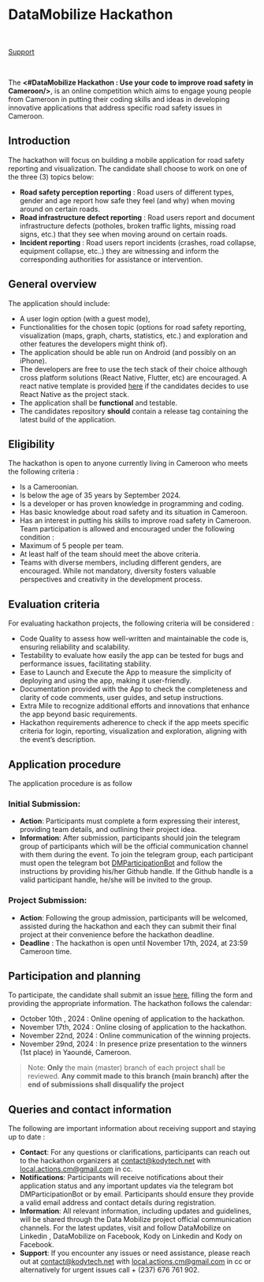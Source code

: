 # DataMobilize Hackathon

<br/>

[Support](./docs/Support.PNG)

<br/>

The **<#DataMobilize Hackathon : Use your code to improve road safety in Cameroon/>**, is an online competition which aims to engage young people from Cameroon in putting their coding skills and ideas in developing innovative applications that address specific road safety issues in Cameroon. 

## Introduction
The hackathon will focus on building a mobile application for road safety reporting and visualization. The candidate shall choose to work on
one of the three (3) topics below:
- **Road safety perception reporting** : Road users of different types, gender and age report how safe they feel (and why) when moving around on certain roads. 
- **Road infrastructure defect reporting** : Road users report and document infrastructure defects (potholes, broken traffic lights, missing road signs, etc.) that they see when moving around on certain roads.
- **Incident reporting** : Road users report incidents (crashes, road collapse, equipment collapse, etc..) they are witnessing and inform the corresponding authorities for assistance or intervention.

## General overview
The application should include:
- A user login option (with a guest mode),  
- Functionalities for the chosen topic (options for road safety reporting, visualization (maps, graph, charts, statistics, etc.) and exploration and other features the developers might think of). 
- The application should be able run on Android (and possibly on an iPhone).
- The developers are free to use the tech stack of their choice although cross platform solutions (React Native, Flutter, etc) are encouraged. A react native template is provided [here](https://github.com/Kody-SAS/ExpoReactNativeTemplate) if the candidates decides to use React Native as the project stack.
- The application shall be **functional** and testable.
- The candidates repository **should** contain a release tag containing the latest build of the application.

## Eligibility
The hackathon is open to anyone currently living in Cameroon who meets the following criteria :  
- Is a Cameroonian.
- Is below the age of 35 years by September 2024.
- Is a developer or has proven knowledge in programming and coding. 
- Has basic knowledge about road safety and its situation in Cameroon. 
- Has an interest in putting his skills to improve road safety in Cameroon. 
Team participation is allowed and encouraged under the following condition : 
- Maximum of 5 people per team.
- At least half of the team should meet the above criteria.
- Teams with diverse members, including different genders, are encouraged. While not mandatory, diversity fosters valuable perspectives and creativity in the development process.  

## Evaluation criteria
For evaluating hackathon projects, the following criteria will be considered : 
- Code Quality to assess how well-written and maintainable the code is, ensuring reliability and scalability.
- Testability to evaluate how easily the app can be tested for bugs and performance issues, facilitating stability. 
- Ease to Launch and Execute the App to measure the simplicity of deploying and using the app, making it user-friendly. 
- Documentation provided with the App to check the completeness and clarity of code comments, user guides, and setup instructions. 
- Extra Mile to recognize additional efforts and innovations that enhance the app beyond basic requirements. 
- Hackathon requirements adherence to check if the app meets specific criteria for login, reporting, visualization and exploration, aligning with the event’s description.

## Application procedure
The application procedure is as follow 
### Initial Submission:
- **Action**: Participants must complete a form expressing their interest, providing team details, and outlining their project idea.
- **Information**: After submission, participants should join the telegram group of participants which will be the official communication channel with them during the event. To join the telegram group, each participant must open the telegram bot [DMParticipationBot](https://t.me/DMParticipationBot) and follow the instructions by providing his/her Github handle. If the Github handle is a valid participant handle, he/she will be invited to the group.
### Project Submission:
- **Action**: Following the group admission, participants will be welcomed, assisted during the hackathon and each they can submit their final project at their convenience before the hackathon deadline.
- **Deadline** : The hackathon is open until November 17th, 2024, at 23:59 Cameroon time.

## Participation and planning
To participate, the candidate shall submit an issue [here](https://github.com/Kody-SAS/DataMobilize/issues/new?assignees=&labels=Hackathon%2CCompetition%2CTech%2CRoad+Safety&projects=&template=participate.yml&title=Registration+for+DataMobilize+Hackathon), filling the form and providing the appropriate information.
The hackathon follows the calendar:
- October 10th , 2024 : Online opening of application to the hackathon.
- November 17th, 2024 : Online closing of application to the hackathon.
- November 22nd, 2024 : Online communication of the winning projects.
- November 29nd, 2024 : In presence prize presentation to the winners (1st place) in Yaoundé, Cameroon.

> Note: **Only** the main (master) branch of each project shall be reviewed. 
> **Any commit made to this branch (main branch) after the end of submissions shall disqualify the project**

## Queries and contact information
The following are important information about receiving support and staying up to date :
- **Contact**: For any questions or clarifications, participants can reach out to the hackathon organizers at contact@kodytech.net with local.actions.cm@gmail.com in cc. 
- **Notifications**: Participants will receive notifications about their application status and any important updates via the telegram bot DMParticipationBot or by email. Participants should ensure they provide a valid email address and contact details during registration.
- **Information**: All relevant information, including updates and guidelines, will be shared through the Data Mobilize project official communication channels. For the latest updates, visit and follow  DataMobilize on Linkedin , DataMobilize on Facebook,  Kody on Linkedin and Kody on Facebook.
- **Support**: If you encounter any issues or need assistance, please reach out at contact@kodytech.net with  local.actions.cm@gmail.com in cc or alternatively for urgent issues call + (237) 676 761 902. 
